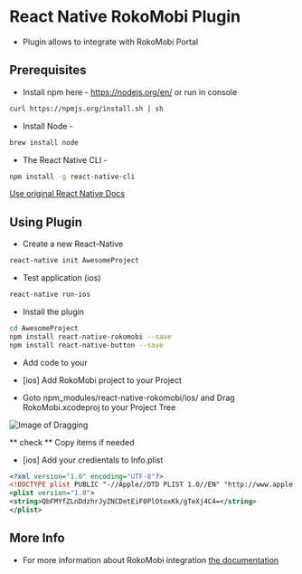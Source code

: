 # React Native RokoMobi Plugin

+ Plugin allows to integrate with RokoMobi Portal

## Prerequisites

+  Install npm here - https://nodejs.org/en/
or run in console 

```bash
curl https://npmjs.org/install.sh | sh
```

+  Install Node - 

```bash
brew install node
```

+  The React Native CLI  - 

```bash
npm install -g react-native-cli
```

[Use original React Native Docs](https://facebook.github.io/react-native/docs/getting-started.html)

## Using Plugin

+ Create a new React-Native

```bash
react-native init AwesomeProject
```

+ Test application (ios)

```bash
react-native run-ios
```

+ Install the plugin

```bash
cd AwesomeProject
npm install react-native-rokomobi --save
npm install react-native-button --save
```

+ Add code to your 

+ [ios] Add RokoMobi project to your Project

* Goto npm_modules/react-native-rokomobi/ios/ and Drag RokoMobi.xcodeproj to your Project Tree

![Image of Dragging](https://api.monosnap.com/rpc/file/download?id=08MVqrBxQMGCnfqSdjSQZRnevzOu9f)

** check ** Copy items if needed

+ [ios] Add your credientals to Info.plist

```XML
<?xml version="1.0" encoding="UTF-8"?>
<!DOCTYPE plist PUBLIC "-//Apple//DTD PLIST 1.0//EN" "http://www.apple.com/DTDs/PropertyList-1.0.dtd">
<plist version="1.0">
<string>QbFMYfZLnDdzhrJyZNCDetEiF0PlOtoxKk/gTeXj4C4=</string>
</plist>
```

## More Info

* For more information about RokoMobi integration [the documentation](http://docs.roko.mobi/docs/cordova)
